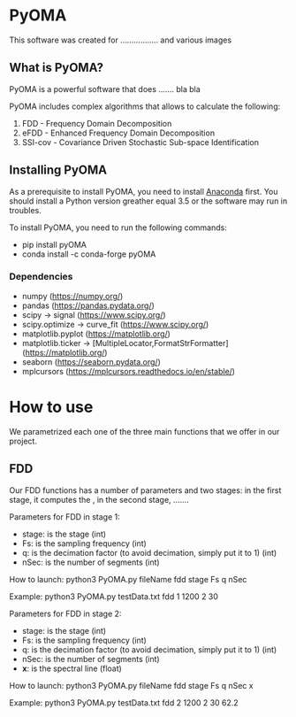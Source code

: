 
# PyOMA
This software was created for ................. and various images





## What is PyOMA?
PyOMA is a powerful software that does ....... bla bla

PyOMA includes complex algorithms that allows to calculate the following: 

 1. FDD - Frequency Domain Decomposition
 2. eFDD - Enhanced Frequency Domain Decomposition
 3. SSI-cov - Covariance Driven Stochastic Sub-space Identification





## Installing PyOMA
As a prerequisite to install PyOMA, you need to install [Anaconda](https://docs.anaconda.com/anaconda/install/) first.
You should install a Python version greather equal 3.5 or the software may run in troubles.

To install PyOMA, you need to run the following commands:

 - pip install pyOMA
 - conda install -c conda-forge pyOMA
 
 ### Dependencies
 - numpy (https://numpy.org/)
 - pandas (https://pandas.pydata.org/)
 - scipy -> signal (https://www.scipy.org/)
 - scipy.optimize -> curve_fit (https://www.scipy.org/)
 - matplotlib.pyplot (https://matplotlib.org/)
 - matplotlib.ticker -> [MultipleLocator,FormatStrFormatter] (https://matplotlib.org/)
 - seaborn (https://seaborn.pydata.org/)
 - mplcursors (https://mplcursors.readthedocs.io/en/stable/)

 

# How to use
We parametrized each one of the three main functions that we offer in our project.
## FDD
Our FDD functions has a number of parameters and two stages: in the first stage, it computes the , in the second stage, …....

Parameters for FDD in stage 1:
 - stage: is the stage (int)
 - Fs: is the sampling frequency (int)
 - q: is the decimation factor (to avoid decimation, simply put it to 1) (int)
 - nSec: is the number of segments (int)

How to launch:
python3 PyOMA.py fileName fdd stage Fs q nSec

Example:
python3 PyOMA.py testData.txt fdd 1 1200 2 30

Parameters for FDD in stage 2:
 - stage: is the stage (int)
 - Fs: is the sampling frequency (int)
 - q: is the decimation factor (to avoid decimation, simply put it to 1) (int)
 - nSec: is the number of segments (int)
 - **x**: is the spectral line (float)
 
How to launch:
python3 PyOMA.py fileName fdd stage Fs q nSec x

Example:
python3 PyOMA.py testData.txt fdd 2 1200 2 30 62.2
